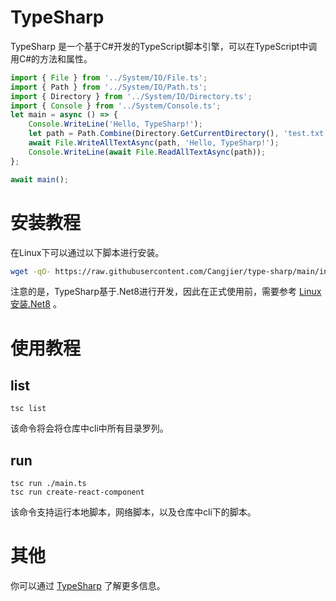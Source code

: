 # TypeSharp
TypeSharp 是一个基于C#开发的TypeScript脚本引擎，可以在TypeScript中调用C#的方法和属性。
``` typescript
import { File } from '../System/IO/File.ts';
import { Path } from '../System/IO/Path.ts';
import { Directory } from '../System/IO/Directory.ts';
import { Console } from '../System/Console.ts';
let main = async () => {
    Console.WriteLine('Hello, TypeSharp!');
    let path = Path.Combine(Directory.GetCurrentDirectory(), 'test.txt');
    await File.WriteAllTextAsync(path, 'Hello, TypeSharp!');
    Console.WriteLine(await File.ReadAllTextAsync(path));
};

await main();
```
# 安装教程
在Linux下可以通过以下脚本进行安装。
``` bash
wget -qO- https://raw.githubusercontent.com/Cangjier/type-sharp/main/install.sh | bash
```
注意的是，TypeSharp基于.Net8进行开发，因此在正式使用前，需要参考 [Linux安装.Net8](https://learn.microsoft.com/zh-cn/dotnet/core/install/linux-scripted-manual#scripted-install) 。

# 使用教程
## list
```
tsc list
```
该命令将会将仓库中cli中所有目录罗列。
## run
```
tsc run ./main.ts
tsc run create-react-component
```
该命令支持运行本地脚本，网络脚本，以及仓库中cli下的脚本。

# 其他

你可以通过 [TypeSharp](https://github.com/Cangjier/type-sharp) 了解更多信息。
